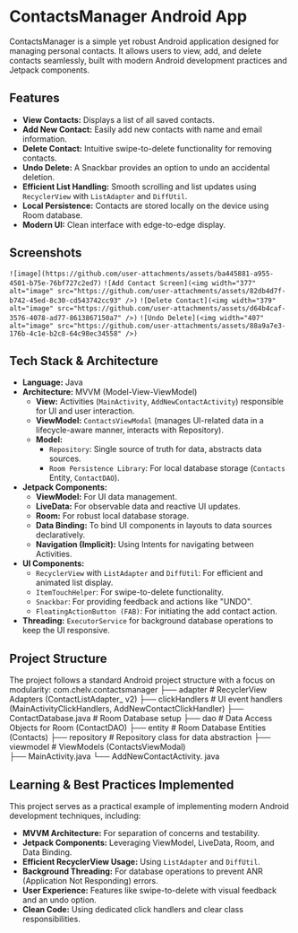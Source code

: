 # ContactsManager Android App

ContactsManager is a simple yet robust Android application designed for managing personal contacts. 
It allows users to view, add, and delete contacts seamlessly, built with modern Android development practices and Jetpack components.

## Features

*   **View Contacts:** Displays a list of all saved contacts.
*   **Add New Contact:** Easily add new contacts with name and email information.
*   **Delete Contact:** Intuitive swipe-to-delete functionality for removing contacts.
*   **Undo Delete:** A Snackbar provides an option to undo an accidental deletion.
*   **Efficient List Handling:** Smooth scrolling and list updates using `RecyclerView` with `ListAdapter` and `DiffUtil`.
*   **Local Persistence:** Contacts are stored locally on the device using Room database.
*   **Modern UI:** Clean interface with edge-to-edge display.

## Screenshots

`![image](https://github.com/user-attachments/assets/ba445881-a955-4501-b75e-76bf727c2ed7)`
`![Add Contact Screen](<img width="377" alt="image" src="https://github.com/user-attachments/assets/82db4d7f-b742-45ed-8c30-cd543742cc93" />)`
`![Delete Contact](<img width="379" alt="image" src="https://github.com/user-attachments/assets/d64b4caf-3576-4078-ad77-8613867150a7" />)`
`![Undo Delete](<img width="407" alt="image" src="https://github.com/user-attachments/assets/88a9a7e3-176b-4c1e-b2c8-64c98ec34558" />)`

## Tech Stack & Architecture

*   **Language:** Java
*   **Architecture:** MVVM (Model-View-ViewModel)
    *   **View:** Activities (`MainActivity`, `AddNewContactActivity`) responsible for UI and user interaction.
    *   **ViewModel:** `ContactsViewModal` (manages UI-related data in a lifecycle-aware manner, interacts with Repository).
    *   **Model:**
        *   `Repository`: Single source of truth for data, abstracts data sources.
        *   `Room Persistence Library`: For local database storage (`Contacts` Entity, `ContactDAO`).
*   **Jetpack Components:**
    *   **ViewModel:** For UI data management.
    *   **LiveData:** For observable data and reactive UI updates.
    *   **Room:** For robust local database storage.
    *   **Data Binding:** To bind UI components in layouts to data sources declaratively.
    *   **Navigation (Implicit):** Using Intents for navigating between Activities.
*   **UI Components:**
    *   `RecyclerView` with `ListAdapter` and `DiffUtil`: For efficient and animated list display.
    *   `ItemTouchHelper`: For swipe-to-delete functionality.
    *   `Snackbar`: For providing feedback and actions like "UNDO".
    *   `FloatingActionButton (FAB)`: For initiating the add contact action.
*   **Threading:** `ExecutorService` for background database operations to keep the UI responsive.

## Project Structure

The project follows a standard Android project structure with a focus on modularity:
  com.chelv.contactsmanager
  ├── adapter # RecyclerView Adapters (ContactListAdapter_ v2) 
  ├── clickHandlers # UI event handlers (MainActivityClickHandlers,  AddNewContactClickHandler) 
  ├── ContactDatabase.java # Room Database setup 
  ├── dao # Data Access Objects for Room (ContactDAO) 
  ├── entity # Room Database Entities (Contacts) 
  ├── repository # Repository class for data abstraction 
  ├── viewmodel # ViewModels (ContactsViewModal)                           
  ├── MainActivity.java 
  └── AddNewContactActivity. java


## Learning & Best Practices Implemented

This project serves as a practical example of implementing modern Android development techniques, including:

*   **MVVM Architecture:** For separation of concerns and testability.
*   **Jetpack Components:** Leveraging ViewModel, LiveData, Room, and Data Binding.
*   **Efficient RecyclerView Usage:** Using `ListAdapter` and `DiffUtil`.
*   **Background Threading:** For database operations to prevent ANR (Application Not Responding) errors.
*   **User Experience:** Features like swipe-to-delete with visual feedback and an undo option.
*   **Clean Code:** Using dedicated click handlers and clear class responsibilities.
